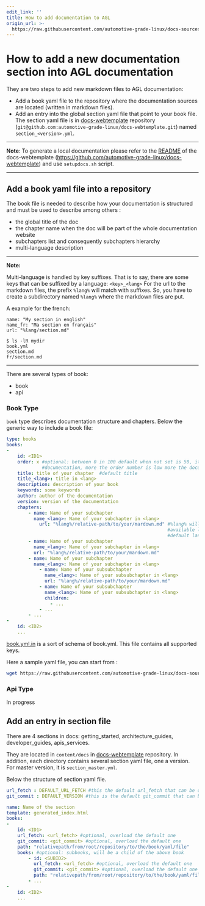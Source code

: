 ```yaml
---
edit_link: ''
title: How to add documentation to AGL
origin_url: >-
  https://raw.githubusercontent.com/automotive-grade-linux/docs-sources/halibut/docs/handle-docs/handle-docs.md
---
```


<!-- WARNING: This file is generated by fetch_docs.js using /home/boron/Documents/AGL/docs-webtemplate/site/_data/tocs/howto/halibut/howto-add-docs-handle-docs-book.yml -->

# How to add a new documentation section into AGL documentation

They are two steps to add new markdown files to AGL documentation:

- Add a book yaml file to the repository where the documentation sources are located (written in markdown files).
- Add an entry into the global section yaml file that point to your book file. The section yaml file is in [docs-webtemplate](https://github.com/automotive-grade-linux/docs-webtemplate) repository (`git@github.com:automotive-grade-linux/docs-webtemplate.git`) named `section_<version>.yml`.

---

**Note**: To generate a local documentation please refer to the [README](https://github.com/automotive-grade-linux/docs-webtemplate/blob/master-next/README.md) of the docs-webtemplate (https://github.com/automotive-grade-linux/docs-webtemplate) and use `setupdocs.sh` script.

---

## Add a book yaml file into a repository

The book file is needed to describe how your documentation is structured and must be used to describe
among others :

- the global title of the doc
- the chapter name when the doc will be part of the whole documentation website
- subchapters list and consequently subchapters hierarchy
- multi-language description

---

**Note:**

Multi-language is handled by key suffixes. That is to say, there are some keys that can be suffixed by a language: ``<key>_<lang>``
For the url to the markdown files, the prefix ```%lang%``` will match with suffixes. So, you have to create a subdirectory named ```%lang%``` where the markdown files are put.

A example for the french:

```
name: "My section in english"
name_fr: "Ma section en français"
url: "%lang/section.md"
```

```
$ ls -lR mydir
book.yml
section.md
fr/section.md
```

---

There are several types of book:

- book
- api

### Book Type

`book` type describes documentation structure and chapters.
Below the generic way to include a book file:

```yaml
type: books
books:
-
    id: <ID1>
    order: x #optional: between 0 in 100 default when not set is 50, it allows to define order in final
             #documentation, more the order number is low more the documentation is first
    title: title of your chapter  #default title
    title_<lang>: title in <lang>
    description: description of your book
    keywords: some keywords
    author: author of the documentation
    version: version of the documentation
    chapters:
        - name: Name of your subchapter
          name_<lang>: Name of your subchapter in <lang>
            url: "%lang%/relative-path/to/your/mardown.md" #%lang% will be replaced by the
                                                           #available languages,
                                                           #default language can be in the root directory
        - name: Name of your subchapter
          name_<lang>: Name of your subchapter in <lang>
          url: "%lang%/relative-path/to/your/mardown.md"
        - name: Name of your subchapter
          name_<lang>: Name of your subchapter in <lang>
            - name: Name of your subsubchapter
              name_<lang>: Name of your subsubchapter in <lang>
              url: "%lang%/relative-path/to/your/mardown.md"
            - name: Name of your subsubchapter
              name_<lang>: Name of your subsubchapter in <lang>
              children:
                - ...
            - ...
        - ...
-
    id: <ID2>
    ...
```

[book.yml.in](https://github.com/automotive-grade-linux/docs-sources/blob/master/docs/handle-docs/book.yml.in)
is a sort of schema of book.yml. This file contains all supported keys.

Here a sample yaml file, you can start from :

```bash
wget https://raw.githubusercontent.com/automotive-grade-linux/docs-sources/master-next/docs/getting-started-book.yml -O my-new-book.yml
```

### Api Type

In progress

## Add an entry in section file

There are 4 sections in docs: getting_started, architecture_guides, developer_guides, apis_services.

They are located in `content/docs` in [docs-webtemplate](https://github.com/automotive-grade-linux/docs-webtemplate) repository.
In addition, each directory contains several section yaml file, one a version. For master version, it is `section_master.yml`.

Below the structure of section yaml file.

```yaml
url_fetch : DEFAULT_URL_FETCH #this the default url_fetch that can be overload further, there already are some default variables defined in docs-webtemplate/docs-tools
git_commit : DEFAULT_VERSION #this is the default git_commit that can be overload further, there already are some default variables defined in docs-webtemplate/docs-tools

name: Name of the section
template: generated_index.html
books:
-
    id: <ID1>
    url_fetch: <url_fetch> #optional, overload the default one
    git_commit: <git_commit> #optional, overload the default one
    path: "relativepath/from/root/repository/to/the/book/yaml/file"
    books: #optional: subbooks, will be a child of the above book
        - id: <SUBID2>
          url_fetch: <url_fetch> #optional, overload the default one
          git_commit: <git_commit> #optional, overload the default one
          path: "relativepath/from/root/repository/to/the/book/yaml/file"
        - ...
-
    id: <ID2>
    ...
```
